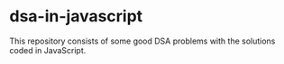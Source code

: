 # dsa-in-javascript
This repository consists of some good DSA problems with the solutions coded in JavaScript.
